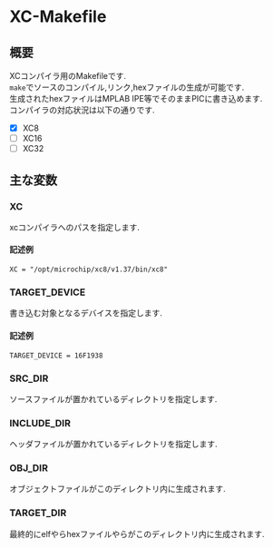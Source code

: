 # XC-Makefile
## 概要
XCコンパイラ用のMakefileです.  
`make`でソースのコンパイル,リンク,hexファイルの生成が可能です.  
生成されたhexファイルはMPLAB IPE等でそのままPICに書き込めます.  
コンパイラの対応状況は以下の通りです.  
- [x] XC8  
- [ ] XC16  
- [ ] XC32

## 主な変数
### XC
xcコンパイラへのパスを指定します.  
#### 記述例
```
XC = "/opt/microchip/xc8/v1.37/bin/xc8"
```
### TARGET_DEVICE
書き込む対象となるデバイスを指定します.  
#### 記述例
```
TARGET_DEVICE = 16F1938
```
### SRC_DIR
ソースファイルが置かれているディレクトリを指定します.
### INCLUDE_DIR
ヘッダファイルが置かれているディレクトリを指定します.
### OBJ_DIR
オブジェクトファイルがこのディレクトリ内に生成されます.
### TARGET_DIR
最終的にelfやらhexファイルやらがこのディレクトリ内に生成されます.
